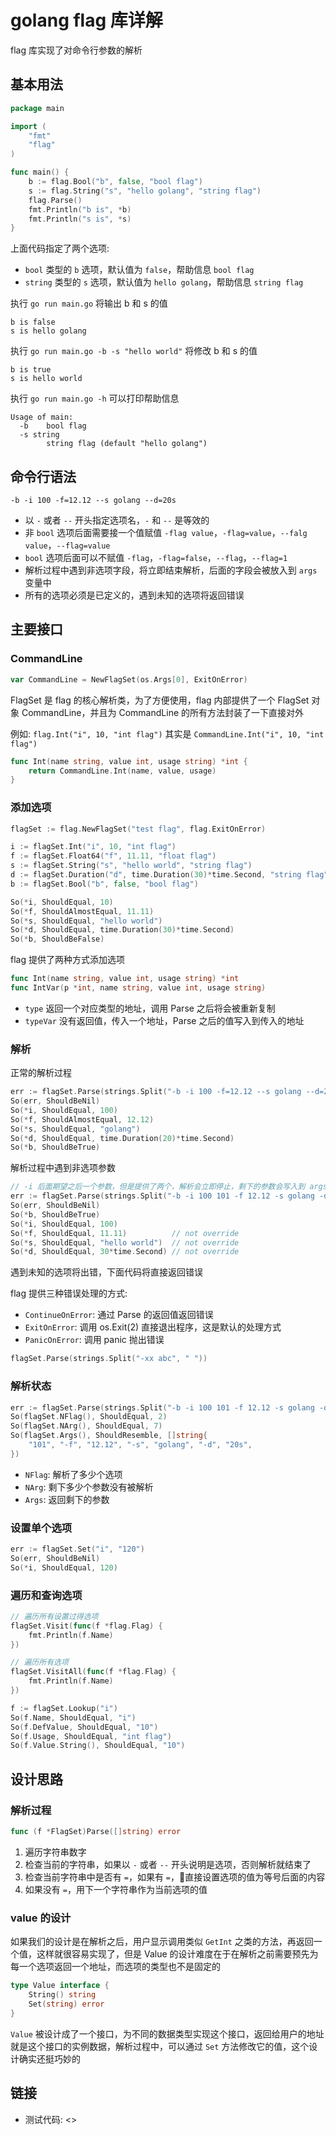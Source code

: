# golang flag 库详解

flag 库实现了对命令行参数的解析

## 基本用法

``` go
package main

import (
    "fmt"
    "flag"
)

func main() {
    b := flag.Bool("b", false, "bool flag")
	s := flag.String("s", "hello golang", "string flag")
	flag.Parse()
    fmt.Println("b is", *b)
    fmt.Println("s is", *s)
}
```

上面代码指定了两个选项:

- `bool` 类型的 `b` 选项，默认值为 `false`，帮助信息 `bool flag`
- `string` 类型的 `s` 选项，默认值为 `hello golang`，帮助信息 `string flag`

执行 `go run main.go` 将输出 b 和 s 的值

```
b is false
s is hello golang
```

执行 `go run main.go -b -s "hello world"` 将修改 b 和 s 的值

```
b is true
s is hello world
```

执行 `go run main.go -h` 可以打印帮助信息

```
Usage of main:
  -b	bool flag
  -s string
    	string flag (default "hello golang")
```


## 命令行语法

```
-b -i 100 -f=12.12 --s golang --d=20s
```

- 以 `-` 或者 `--` 开头指定选项名，`-` 和 `--` 是等效的
- 非 `bool` 选项后面需要接一个值赋值 `-flag value`，`-flag=value`，`--falg value`，`--flag=value`
- `bool` 选项后面可以不赋值 `-flag`，`-flag=false`，`--flag`，`--flag=1`
- 解析过程中遇到非选项字段，将立即结束解析，后面的字段会被放入到 `args` 变量中
- 所有的选项必须是已定义的，遇到未知的选项将返回错误

## 主要接口

### CommandLine

```go
var CommandLine = NewFlagSet(os.Args[0], ExitOnError)
```

FlagSet 是 flag 的核心解析类，为了方便使用，flag 内部提供了一个 FlagSet 对象 CommandLine，并且为 CommandLine 的所有方法封装了一下直接对外

例如: `flag.Int("i", 10, "int flag")` 其实是 `CommandLine.Int("i", 10, "int flag")`

``` go
func Int(name string, value int, usage string) *int {
	return CommandLine.Int(name, value, usage)
}
```

### 添加选项

``` go
flagSet := flag.NewFlagSet("test flag", flag.ExitOnError)

i := flagSet.Int("i", 10, "int flag")
f := flagSet.Float64("f", 11.11, "float flag")
s := flagSet.String("s", "hello world", "string flag")
d := flagSet.Duration("d", time.Duration(30)*time.Second, "string flag")
b := flagSet.Bool("b", false, "bool flag")

So(*i, ShouldEqual, 10)
So(*f, ShouldAlmostEqual, 11.11)
So(*s, ShouldEqual, "hello world")
So(*d, ShouldEqual, time.Duration(30)*time.Second)
So(*b, ShouldBeFalse)
```

flag 提供了两种方式添加选项

``` go
func Int(name string, value int, usage string) *int
func IntVar(p *int, name string, value int, usage string)
```

- `type` 返回一个对应类型的地址，调用 Parse 之后将会被重新复制
- `typeVar` 没有返回值，传入一个地址，Parse 之后的值写入到传入的地址

### 解析

正常的解析过程

```go
err := flagSet.Parse(strings.Split("-b -i 100 -f=12.12 --s golang --d=20s", " "))
So(err, ShouldBeNil)
So(*i, ShouldEqual, 100)
So(*f, ShouldAlmostEqual, 12.12)
So(*s, ShouldEqual, "golang")
So(*d, ShouldEqual, time.Duration(20)*time.Second)
So(*b, ShouldBeTrue)
```

解析过程中遇到非选项参数

``` go
// -i 后面期望之后一个参数，但是提供了两个，解析会立即停止，剩下的参数会写入到 args 中
err := flagSet.Parse(strings.Split("-b -i 100 101 -f 12.12 -s golang -d 20s", " "))
So(err, ShouldBeNil)
So(*b, ShouldBeTrue)
So(*i, ShouldEqual, 100)
So(*f, ShouldEqual, 11.11)          // not override
So(*s, ShouldEqual, "hello world")  // not override
So(*d, ShouldEqual, 30*time.Second) // not override
```

遇到未知的选项将出错，下面代码将直接返回错误

flag 提供三种错误处理的方式:

- `ContinueOnError`: 通过 Parse 的返回值返回错误
- `ExitOnError`: 调用 os.Exit(2) 直接退出程序，这是默认的处理方式
- `PanicOnError`: 调用 panic 抛出错误

``` go
flagSet.Parse(strings.Split("-xx abc", " "))
```

### 解析状态

``` go
err := flagSet.Parse(strings.Split("-b -i 100 101 -f 12.12 -s golang -d 20s", " "))
So(flagSet.NFlag(), ShouldEqual, 2)
So(flagSet.NArg(), ShouldEqual, 7)
So(flagSet.Args(), ShouldResemble, []string{
    "101", "-f", "12.12", "-s", "golang", "-d", "20s",
})
```

- `NFlag`: 解析了多少个选项
- `NArg`: 剩下多少个参数没有被解析
- `Args`: 返回剩下的参数

### 设置单个选项

``` go
err := flagSet.Set("i", "120")
So(err, ShouldBeNil)
So(*i, ShouldEqual, 120)
```

### 遍历和查询选项

``` go
// 遍历所有设置过得选项
flagSet.Visit(func(f *flag.Flag) {
    fmt.Println(f.Name)
})

// 遍历所有选项
flagSet.VisitAll(func(f *flag.Flag) {
    fmt.Println(f.Name)
})

f := flagSet.Lookup("i")
So(f.Name, ShouldEqual, "i")
So(f.DefValue, ShouldEqual, "10")
So(f.Usage, ShouldEqual, "int flag")
So(f.Value.String(), ShouldEqual, "10")
```

## 设计思路

### 解析过程

``` go
func (f *FlagSet)Parse([]string) error
```

1. 遍历字符串数字
2. 检查当前的字符串，如果以 `-` 或者 `--` 开头说明是选项，否则解析就结束了
3. 检查当前字符串中是否有 `=`，如果有 `=`，直接设置选项的值为等号后面的内容
4. 如果没有 `=`，用下一个字符串作为当前选项的值

### value 的设计

如果我们的设计是在解析之后，用户显示调用类似 `GetInt` 之类的方法，再返回一个值，这样就很容易实现了，但是 Value 的设计难度在于在解析之前需要预先为每一个选项返回一个地址，而选项的类型也不是固定的

``` go
type Value interface {
	String() string
	Set(string) error
}
```

`Value` 被设计成了一个接口，为不同的数据类型实现这个接口，返回给用户的地址就是这个接口的实例数据，解析过程中，可以通过 `Set` 方法修改它的值，这个设计确实还挺巧妙的

## 链接

- 测试代码: <>
